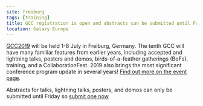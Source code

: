 ```yaml
---
site: freiburg
tags: [training]
title: GCC registration is open and abstracts can be submitted until Friday
location: Galaxy Europe
---
```


[GCC2019](https://galaxyproject.org/events/gcc2019/) will be held 1-8 July in Freiburg, Germany. The tenth GCC will have many familiar features from earlier years, including accepted and lightning talks, posters and demos, birds-of-a-feather gatherings (BoFs), training, and a CollaborationFest. 2019 also brings the most significant conference program update in several years! [Find out more on the event page](https://galaxyproject.org/events/gcc2019/).

Abstracts for talks, lightning talks, posters, and demos can only be submitted until Friday so [submit one now](https://galaxyproject.org/news/2019-04-gcc-extension/)
